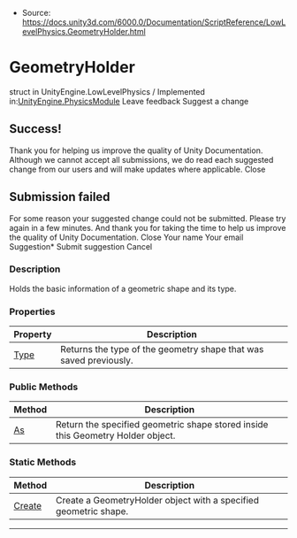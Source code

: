 * Source: https://docs.unity3d.com/6000.0/Documentation/ScriptReference/LowLevelPhysics.GeometryHolder.html

# GeometryHolder
struct in UnityEngine.LowLevelPhysics
/
Implemented in:[UnityEngine.PhysicsModule](https://docs.unity3d.com/6000.0/Documentation/ScriptReference/UnityEngine.PhysicsModule.html)
Leave feedback
Suggest a change
## Success!
Thank you for helping us improve the quality of Unity Documentation. Although we cannot accept all submissions, we do read each suggested change from our users and will make updates where applicable.
Close
## Submission failed
For some reason your suggested change could not be submitted. Please <a>try again</a> in a few minutes. And thank you for taking the time to help us improve the quality of Unity Documentation.
Close
Your name Your email Suggestion* Submit suggestion
Cancel
### Description
Holds the basic information of a geometric shape and its type.
### Properties
Property | Description  
---|---  
[Type](https://docs.unity3d.com/6000.0/Documentation/ScriptReference/LowLevelPhysics.GeometryHolder.Type.html) | Returns the type of the geometry shape that was saved previously.  
### Public Methods
Method | Description  
---|---  
[As](https://docs.unity3d.com/6000.0/Documentation/ScriptReference/LowLevelPhysics.GeometryHolder.As.html) | Return the specified geometric shape stored inside this Geometry Holder object.  
### Static Methods
Method | Description  
---|---  
[Create](https://docs.unity3d.com/6000.0/Documentation/ScriptReference/LowLevelPhysics.GeometryHolder.Create.html) | Create a GeometryHolder object with a specified geometric shape.  
* * *
